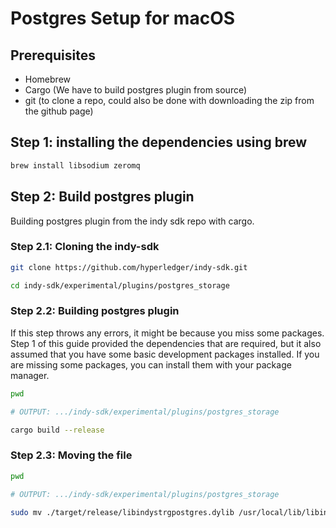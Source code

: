 # Postgres Setup for macOS

## Prerequisites

- Homebrew
- Cargo (We have to build postgres plugin from source)
- git (to clone a repo, could also be done with downloading the zip from the github page)

## Step 1: installing the dependencies using brew

```sh
brew install libsodium zeromq
```

## Step 2: Build postgres plugin

Building postgres plugin from the indy sdk repo with cargo.

### Step 2.1: Cloning the indy-sdk

```sh
git clone https://github.com/hyperledger/indy-sdk.git

cd indy-sdk/experimental/plugins/postgres_storage
```

### Step 2.2: Building postgres plugin

If this step throws any errors, it might be because you miss some packages. Step 1 of this guide provided the dependencies that are required, but it also assumed that you have some basic development packages installed. If you are missing some packages, you can install them with your package manager.

```sh
pwd

# OUTPUT: .../indy-sdk/experimental/plugins/postgres_storage

cargo build --release
```

### Step 2.3: Moving the file

```sh
pwd

# OUTPUT: .../indy-sdk/experimental/plugins/postgres_storage

sudo mv ./target/release/libindystrgpostgres.dylib /usr/local/lib/libindystrgpostgres.dylib
```
